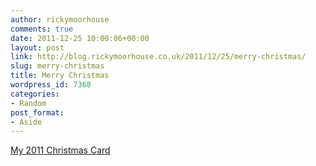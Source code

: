 ```yaml
---
author: rickymoorhouse
comments: true
date: 2011-12-25 10:00:06+00:00
layout: post
link: http://blog.rickymoorhouse.co.uk/2011/12/25/merry-christmas/
slug: merry-christmas
title: Merry Christmas
wordpress_id: 7368
categories:
- Random
post_format:
- Aside
---
```


[My 2011 Christmas Card](http://rickymoorhouse.co.uk/christmas2011)
